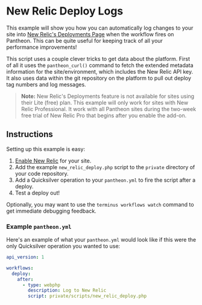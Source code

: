 # New Relic Deploy Logs #

This example will show you how you can automatically log changes to your site into [New Relic's Deployments Page](https://docs.newrelic.com/docs/apm/applications-menu/events/deployments-page) when the workflow fires on Pantheon. This can be quite useful for keeping track of all your performance improvements!

This script uses a couple clever tricks to get data about the platform. First of all it uses the `pantheon_curl()` command to fetch the extended metadata information for the site/environment, which includes the New Relic API key. It also uses data within the git repository on the platform to pull out deploy tag numbers and log messages. 

> **Note:** New Relic's Deployments feature is not available for sites using their Lite (free) plan. This example will only work for sites with New Relic Professional. It  work with all Pantheon sites during the two-week free trial of New Relic Pro that begins after you enable the add-on. 

## Instructions ##

Setting up this example is easy:

1. [Enable New Relic](https://pantheon.io/docs/articles/sites/newrelic/) for your site. 
2. Add the example `new_relic_deploy.php` script to the `private` directory of your code repository.
3. Add a Quicksilver operation to your `pantheon.yml` to fire the script after a deploy.
4. Test a deploy out!

Optionally, you may want to use the `terminus workflows watch` command to get immediate debugging feedback.

### Example `pantheon.yml` ###

Here's an example of what your `pantheon.yml` would look like if this were the only Quicksilver operation you wanted to use:

```yaml
api_version: 1

workflows:
  deploy:
    after:
      - type: webphp
        description: Log to New Relic
        script: private/scripts/new_relic_deploy.php
```
